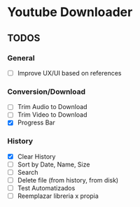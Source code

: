 # Youtube Downloader

## TODOS

### General

- [ ] Improve UX/UI based on references

### Conversion/Download

- [ ] Trim Audio to Download
- [ ] Trim Video to Download
- [x] Progress Bar

### History

- [x] Clear History
- [ ] Sort by Date, Name, Size
- [ ] Search
- [ ] Delete file (from history, from disk)
- [ ] Test Automatizados
- [ ] Reemplazar libreria x propia
